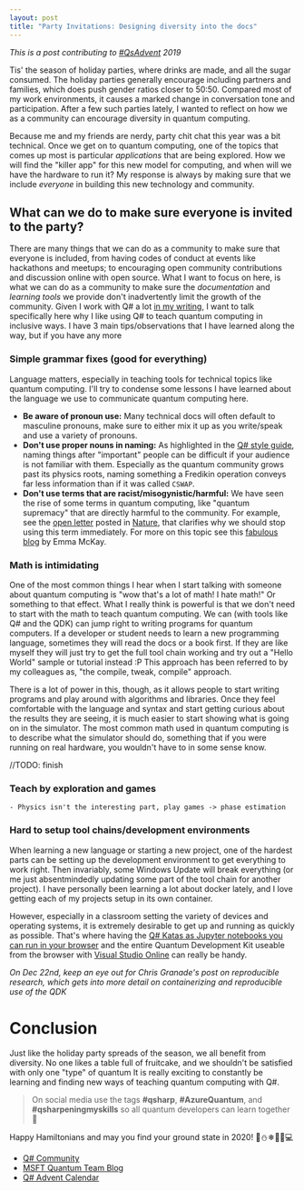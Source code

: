 ```yaml
---
layout: post
title: "Party Invitations: Designing diversity into the docs"
---
```


_This is a post contributing to [#QsAdvent](https://twitter.com/hashtag/qsadvent) 2019_

Tis' the season of holiday parties, where drinks are made, and all the sugar consumed.
The holiday parties generally encourage including partners and families, which does push gender ratios closer to 50:50.
Compared most of my work environments, it causes a marked change in conversation tone and participation.
After a few such parties lately, I wanted to reflect on how we as a community can encourage diversity in quantum computing. 

Because me and my friends are nerdy, party chit chat this year was a bit technical.
Once we get on to quantum computing, one of the topics that comes up most is particular _applications_ that are being explored. 
How we will find the "killer app" for this new model for computing, and when will we have the hardware to run it?
My response is always by making sure that we include _everyone_ in building this new technology and community.

## What can we do to make sure everyone is invited to the party?

There are many things that we can do as a community to make sure that everyone is included, from having codes of conduct at events like hackathons and meetups; to encouraging open community contributions and discussion online with open source. 
What I want to focus on here, is what we can do as a community to make sure the _documentation_ and _learning tools_ we provide don't inadvertently limit the growth of the community. 
Given I work with Q# a lot [in my writing](bit.ly/qsharp-book), I want to talk specifically here why I like using Q# to teach quantum computing in inclusive ways.
I have 3 main tips/observations that I have learned along the way, but if you have any more 

### Simple grammar fixes  (good for everything)

Language matters, especially in teaching tools for technical topics like quantum computing.
I'll try to condense some lessons I have learned about the language we use to communicate quantum computing here.

- **Be aware of pronoun use:** Many technical docs will often default to masculine pronouns, make sure to either mix it up as you write/speak and use a variety of pronouns.
- **Don't use proper nouns in naming:** As highlighted in the [Q# style guide](https://docs.microsoft.com/en-us/quantum/contributing/style-guide?view=qsharp-preview&tabs=guidance#proper-nouns-in-names), naming things after "important" people can be difficult if your audience is not familiar with them. Especially as the quantum community grows past its physics roots, naming something a Fredikin operation conveys far less information than if it was called `CSWAP`.
- **Don't use terms that are racist/misogynistic/harmful:** We have seen the rise of some terms in quantum computing, like "quantum supremacy" that are directly harmful to the community. For example, see the [open letter](https://www.quantumresponsibility.org/openletter) posted in [Nature](https://doi.org/10.1038/d41586-019-03781-0), that clarifies why we should stop using this term immediately. For more on this topic see this [fabulous blog](https://medium.com/@emma.m.mckay/why-we-need-to-get-over-quantum-supremacy-619ddf67ae72) by Emma McKay.

### Math is intimidating

One of the most common things I hear when I start talking with someone about quantum computing is "wow that's a lot of math! I hate math!" Or something to that effect. 
What I really think is powerful is that we don't need to start with the math to teach quantum computing. 
We can (with tools like Q# and the QDK) can jump right to writing programs for quantum computers.
If a developer or student needs to learn a new programming language, sometimes they will read the docs or a book first.
If they are like myself they will just try to get the full tool chain working and try out a "Hello World" sample or tutorial instead :P
This approach has been referred to by my colleagues as, "the compile, tweak, compile" approach.

There is a lot of power in this, though, as it allows people to start writing programs and play around with algorithms and libraries.
Once they feel comfortable with the language and syntax and start getting curious about the results they are seeing, it is much easier to start showing what is going on in the simulator.
The most common math used in quantum computing is to describe what the simulator should do, something that if you were running on real hardware, you wouldn't have to in some sense know.


//TODO: finish

### Teach by exploration and games
    - Physics isn't the interesting part, play games -> phase estimation

### Hard to setup tool chains/development environments 

When learning a new language or starting a new project, one of the hardest parts can be setting up the development environment to get everything to work right.
Then invariably, some Windows Update will break everything (or me just absentmindedly updating some part of the tool chain for another project).
I have personally been learning a lot about docker lately, and I love getting each of my projects setup in its own container.

However, especially in a classroom setting the variety of devices and operating systems, it is extremely desirable to get up and running as quickly as possible.
That's where having the [Q# Katas as Jupyter notebooks you can run in your browser](https://mybinder.org/v2/gh/Microsoft/QuantumKatas/master?filepath=index.ipynb) and the entire Quantum Development Kit useable from the browser with [Visual Studio Online](https://visualstudio.microsoft.com/services/visual-studio-online/) can really be handy.

_On Dec 22nd, keep an eye out for Chris Granade's post on reproducible research, which gets into more detail on containerizing and reproducible use of the QDK_


# Conclusion

Just like the holiday party spreads of the season, we all benefit from diversity.
No one likes a table full of fruitcake, and we shouldn't be satisfied with only one "type" of quantum 
It is really exciting to constantly be learning and finding new ways of teaching quantum computing with Q#.




> On social media use the tags **#qsharp**, **#AzureQuantum**, and **#qsharpeningmyskills** so all quantum developers can learn together 💖

Happy Hamiltonians and may you find your ground state in 2020! 🎁⛄❄🍷🎶💻

- [Q# Community](qsharp.community)
- [MSFT Quantum Team Blog](https://cloudblogs.microsoft.com/quantum/)
- [Q# Advent Calendar](https://devblogs.microsoft.com/qsharp/q-advent-calendar-2019/)
